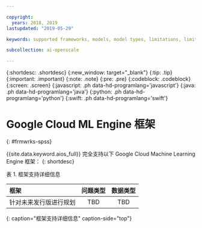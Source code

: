 ```yaml
---

copyright:
  years: 2018, 2019
lastupdated: "2019-05-29"

keywords: supported frameworks, models, model types, limitations, limits, spss, c&ds

subcollection: ai-openscale

---
```


{:shortdesc: .shortdesc}
{:new_window: target="_blank"}
{:tip: .tip}
{:important: .important}
{:note: .note}
{:pre: .pre}
{:codeblock: .codeblock}
{:screen: .screen}
{:javascript: .ph data-hd-programlang='javascript'}
{:java: .ph data-hd-programlang='java'}
{:python: .ph data-hd-programlang='python'}
{:swift: .ph data-hd-programlang='swift'}

# Google Cloud ML Engine 框架
{: #frmwrks-spss}

{{site.data.keyword.aios_full}} 完全支持以下 Google Cloud Machine Learning Engine 框架：
{: shortdesc}

表 1. 框架支持详细信息

| 框架 | 问题类型 | 数据类型 |
|:---|:---:|:---:|
| 针对未来发行版进行规划 | TBD | TBD |
{: caption="框架支持详细信息" caption-side="top"}




